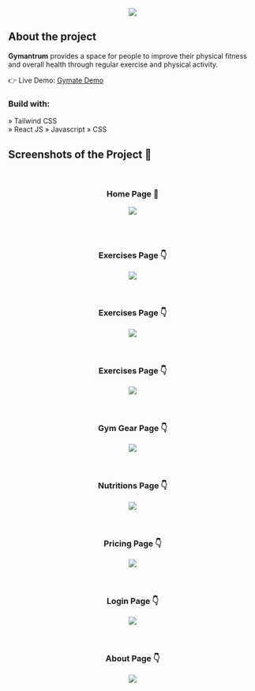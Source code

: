 <div align='center'><img src="./src/images/logo/logo-prewview.png"/></div>

<h2>About the project</h2>

<p><b>Gymantrum</b> provides a space for people to improve their physical fitness and overall health through regular exercise and physical activity.</p>

👉 Live Demo: <a href='https://vercel.com/icy-stackeds-projects/gym-website-hackathon-2024'>Gymate Demo</a>

<h3>Build with:</h3>

» Tailwind CSS <br>
» React JS
» Javascript
» CSS

<h2>Screenshots of the Project 📸</h2>
<br>
<h3 align='center'>Home Page 🏡</h3>

<div align='center'>
<img src='./Screenshots/home.png'/>

</div>

<br><br>
<h3 align='center'>Exercises Page 👇</h3>

<div align='center'>
<img src='./Screenshots/Exercise.png'/>
</div>
<br>
<br>
<h3 align='center'>Exercises Page 👇</h3>

<div align='center'>
<img src='./Screenshots/Exercises2.png'/>
</div>
<br>
<br>
<h3 align='center'>Exercises Page 👇</h3>

<div align='center'>
<img src='./Screenshots/Exercises3.png'/>
</div>
<br>
<br>
<h3 align='center'>Gym Gear Page 👇</h3>

<div align='center'>
<img src='./Screenshots/GymGears.png'/>
</div>
<br>
<br>
<h3 align='center'>Nutritions Page 👇</h3>

<div align='center'>
<img src='./Screenshots/Nutritions&Suppliment.png'/>
</div>
<br>
<br>
<h3 align='center'>Pricing Page 👇</h3>

<div align='center'>
<img src='./Screenshots/Price.png'/>
</div>
<br>
<br>
<h3 align='center'>Login Page 👇</h3>

<div align='center'>
<img src='./Screenshots/Register.png'/>
</div>
<br>
<br>
<h3 align='center'>About Page 👇</h3>

<div align='center'>
<img src='./Screenshots/About.png'/>
</div>
<br>
<br>
